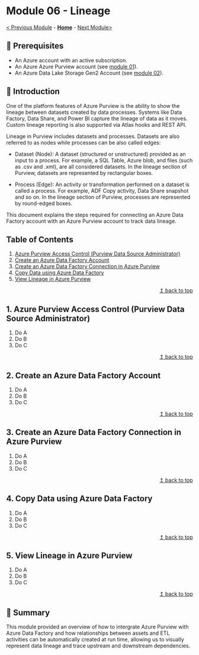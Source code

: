 # Module 06 - Lineage

[< Previous Module](../modules/module05.md) - **[Home](../README.md)** - [Next Module>](../modules/module07.md)

## :thinking: Prerequisites

* An Azure account with an active subscription.
* An Azure Azure Purview account (see [module 01](../modules/module01.md)).
* An Azure Data Lake Storage Gen2 Account (see [module 02](../modules/module02.md)).

## :loudspeaker: Introduction

One of the platform features of Azure Purview is the ability to show the lineage between datasets created by data processes. Systems like Data Factory, Data Share, and Power BI capture the lineage of data as it moves. Custom lineage reporting is also supported via Atlas hooks and REST API.

Lineage in Purview includes datasets and processes. Datasets are also referred to as nodes while processes can be also called edges:

* Dataset (Node): A dataset (structured or unstructured) provided as an input to a process. For example, a SQL Table, Azure blob, and files (such as .csv and .xml), are all considered datasets. In the lineage section of Purview, datasets are represented by rectangular boxes.

* Process (Edge): An activity or transformation performed on a dataset is called a process. For example, ADF Copy activity, Data Share snapshot and so on. In the lineage section of Purview, processes are represented by round-edged boxes.

This document explains the steps required for connecting an Azure Data Factory account with an Azure Purview account to track data lineage.

## Table of Contents

1. [Azure Purview Access Control (Purview Data Source Administrator)](#1-azure-purview-access-control-purview-data-source-administrator)
2. [Create an Azure Data Factory Account](#2-create-an-azure-data-factory-account)
3. [Create an Azure Data Factory Connection in Azure Purview](#3-create-an-azure-data-factory-connection-in-azure-purview)
4. [Copy Data using Azure Data Factory](#4-copy-data-using-azure-data-factory)
5. [View Lineage in Azure Purview](#5-view-lineage-in-azure-purview)

<div align="right"><a href="#module-06---lineage">↥ back to top</a></div>

## 1. Azure Purview Access Control (Purview Data Source Administrator)

1. Do A
2. Do B
3. Do C

<div align="right"><a href="#module-06---lineage">↥ back to top</a></div>

## 2. Create an Azure Data Factory Account

1. Do A
2. Do B
3. Do C

<div align="right"><a href="#module-06---lineage">↥ back to top</a></div>

## 3. Create an Azure Data Factory Connection in Azure Purview

1. Do A
2. Do B
3. Do C

<div align="right"><a href="#module-06---lineage">↥ back to top</a></div>

## 4. Copy Data using Azure Data Factory

1. Do A
2. Do B
3. Do C

<div align="right"><a href="#module-06---lineage">↥ back to top</a></div>

## 5. View Lineage in Azure Purview

1. Do A
2. Do B
3. Do C

<div align="right"><a href="#module-06---lineage">↥ back to top</a></div>

## :tada: Summary

This module provided an overview of how to intergrate Azure Purview with Azure Data Factory and how relationships between assets and ETL activities can be automatically created at run time, allowing us to visually represent data lineage and trace upstream and downstream dependencies.
